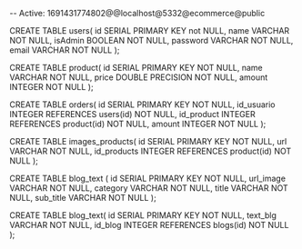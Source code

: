 -- Active: 1691431774802@@localhost@5332@ecommerce@public

CREATE TABLE
users(
id SERIAL PRIMARY KEY not NULL,
name VARCHAR NOT NULL,
isAdmin BOOLEAN NOT NULL,
password VARCHAR NOT NULL,
email VARCHAR NOT NULL
);

CREATE TABLE
product(
id SERIAL PRIMARY KEY NOT NULL,
name VARCHAR NOT NULL,
price DOUBLE PRECISION NOT NULL,
amount INTEGER NOT NULL
);

CREATE TABLE
orders(
id SERIAL PRIMARY KEY NOT NULL,
id_usuario INTEGER REFERENCES users(id) NOT NULL,
id_product INTEGER REFERENCES product(id) NOT NULL,
amount INTEGER NOT NULL
);

CREATE TABLE
images_products(
id SERIAL PRIMARY KEY NOT NULL,
url VARCHAR NOT NULL,
id_products INTEGER REFERENCES product(id) NOT NULL
);

CREATE TABLE
blog_text (
id SERIAL PRIMARY KEY NOT NULL,
url_image VARCHAR NOT NULL,
category VARCHAR NOT NULL,
title VARCHAR NOT NULL,
sub_title VARCHAR NOT NULL
);

CREATE TABLE
blog_text(
id SERIAL PRIMARY KEY NOT NULL,
text_blg VARCHAR NOT NULL,
id_blog INTEGER REFERENCES blogs(id) NOT NULL
);

